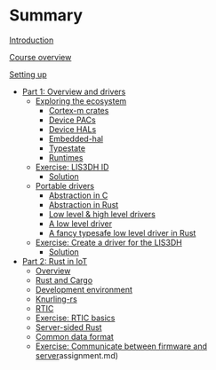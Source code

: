 # Summary

[Introduction](preface/introduction.md)

[Course overview](preface/curriculum.md)

[Setting up](preface/setup.md)
 - [Part 1: Overview and drivers](part_1/introduction.md)
   - [Exploring the ecosystem](part_1/rust_embedded_ecosystem/introduction.md)
     - [Cortex-m crates](part_1/rust_embedded_ecosystem/cortex-m_crates.md)
     - [Device PACs](part_1/rust_embedded_ecosystem/device_pacs.md)
     - [Device HALs](part_1/rust_embedded_ecosystem/device_hals.md)
     - [Embedded-hal](part_1/rust_embedded_ecosystem/embedded-hal.md)
     - [Typestate](part_1/rust_embedded_ecosystem/typestate.md)
     - [Runtimes](part_1/rust_embedded_ecosystem/runtimes.md)
   - [Exercise: LIS3DH ID](part_1/exercise_lis3dh_id/exercise.md)
     - [Solution](part_1/exercise_lis3dh_id/solution.md)
   - [Portable drivers](part_1/portable_device_drivers/introduction.md)
     - [Abstraction in C](part_1/portable_device_drivers/abstraction_in_c.md)
     - [Abstraction in Rust](part_1/portable_device_drivers/abstraction_in_rust.md)
     - [Low level & high level drivers](part_1/portable_device_drivers/LL&HL_drivers.md)
     - [A low level driver](part_1/portable_device_drivers/LL_driver.md)
     - [A fancy typesafe low level driver in Rust](part_1/portable_device_drivers/fancy_LL_driver_in_rust.md)
   - [Exercise: Create a driver for the LIS3DH](part_1/exercise_lis3dh_driver/exercise.md)
     - [Solution](part_1/exercise_lis3dh_driver/solution.md)
 - [Part 2: Rust in IoT]()
    - [Overview]()<!--(./part_2/overview.md)-->
    - [Rust and Cargo]()<!--(./part_2/cargo/1.md)-->
    - [Development environment]()<!--(./part_2/dev_env/1.md)-->
    - [Knurling-rs]()<!--(./part_2/knurling/1.md)-->
    - [RTIC]()<!--(./part_2/rtic/1.md)-->
    - [Exercise: RTIC basics]()<!--()-->
    - [Server-sided Rust]()<!--(./part_2/server/1.md)-->
    - [Common data format]()<!--(./part_2/common_format/1.md)-->
    - [Exercise: Communicate between firmware and server]()<!--(./part_2/-->assignment.md)
